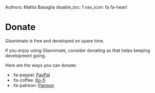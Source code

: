 Authors: Mattia Basaglia
disable_toc: 1
nav_icon: fa fa-heart

# Donate

Glaxnimate is free and developed on spare time.

If you enjoy using Glaxnimate, consider donating as that helps keeping development going.

Here are the ways you can donate:

* :fa-paypal: [PayPal](https://paypal.me/GlaxDragon/10)
* :fa-coffee: [Ko-fi](https://ko-fi.com/glaxdragon)
* :fa-patreon: [Patreon](https://www.patreon.com/glax)

